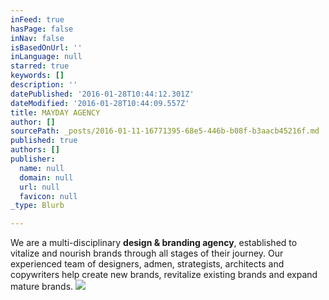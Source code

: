 ```yaml
---
inFeed: true
hasPage: false
inNav: false
isBasedOnUrl: ''
inLanguage: null
starred: true
keywords: []
description: ''
datePublished: '2016-01-28T10:44:12.301Z'
dateModified: '2016-01-28T10:44:09.557Z'
title: MAYDAY AGENCY
author: []
sourcePath: _posts/2016-01-11-16771395-68e5-446b-b08f-b3aacb45216f.md
published: true
authors: []
publisher:
  name: null
  domain: null
  url: null
  favicon: null
_type: Blurb

---
```

We are a multi-disciplinary **design & branding agency**, established to vitalize and nourish brands through all stages of their journey. Our experienced team of designers, admen, strategists, architects and copywriters help create new brands, revitalize existing brands and expand mature brands. ![](https://s3-us-west-2.amazonaws.com/the-grid-img/p/8f783a45771484407eb6e49766fcc4a6213d871d.jpg)